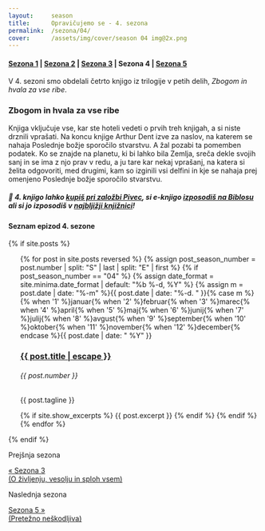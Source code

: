 ```yaml
---
layout:     season
title:      Opravičujemo se - 4. sezona
permalink:  /sezona/04/
cover:      /assets/img/cover/season 04 img@2x.png
---
```


#### [Sezona 1](../01) | [Sezona 2](../02) | [Sezona 3](../03) | Sezona 4 | [Sezona 5](../05)

V 4. sezoni smo obdelali četrto knjigo iz trilogije v petih delih, *Zbogom in hvala za vse ribe*.

### Zbogom in hvala za vse ribe

Knjiga vključuje vse, kar ste hoteli vedeti o prvih treh knjigah, a si niste drznili vprašati. Na koncu knjige Arthur Dent izve za naslov, na katerem se nahaja Poslednje božje sporočilo stvarstvu. A žal pozabi ta pomemben podatek. Ko se znajde na planetu, ki bi lahko bila Zemlja, sreča dekle svojih sanj in se ima z njo prav v redu, a ju tare kar nekaj vprašanj, na katera si želita odgovoriti, med drugimi, kam so izginili vsi delfini in kje se nahaja prej omenjeno Poslednje božje sporočilo stvarstvu.

##### 📖 4. knjigo lahko [kupiš pri založbi Pivec](https://zalozba-pivec.com/knjigarna/zbogom-in-hvala-za-vse-ribe/), si e-knjigo [izposodiš na Biblosu](https://www.biblos.si/isbn/9789616968010) ali si jo izposodiš v [najbljižji knjižnici](https://www.cobiss.si/)!


#### Seznam epizod 4. sezone

{% if site.posts %}
  <ul class="post-list">
    {% for post in site.posts reversed %}
      {% assign post_season_number = post.number | split: "S" | last | split: "E" | first %}
      {% if post_season_number == "04" %}
        <!-- Display the post details -->
        {% assign date_format = site.minima.date_format | default: "%b %-d, %Y" %}
    <time class="post-meta">{% assign m = post.date | date: "%-m" %}{{ post.date | date: "%-d. " }}{% case m %}{% when '1' %}januar{% when '2' %}februar{% when '3' %}marec{% when '4' %}april{% when '5' %}maj{% when '6' %}junij{% when '7' %}julij{% when '8' %}avgust{% when '9' %}september{% when '10' %}oktober{% when '11' %}november{% when '12' %}december{% endcase %}{{ post.date | date: " %Y" }}</time>
        <h3>
          <a class="post-link" href="{{ post.url | relative_url }}">
            {{ post.title | escape }} 
          </a>
        </h3>
        <h6 class="post-number">{{ post.number }}</h6>
        <p>{{ post.tagline }}</p>
        {% if site.show_excerpts %}
          {{ post.excerpt }}
        {% endif %}
      {% endif %}
    {% endfor %}
  </ul>
{% endif %}

<!-- Prev next -->
<div class="prev-next-post">
  <div class="prev-next-post-wrapper">  
      <div class="prev-next-post-col prev-next-post-col-1">
        <p class="page-heading">Prejšnja sezona</p>
        <a class="previous" href="../03/">&laquo; Sezona 3 <br />(O življenju, vesolju in sploh vsem)</a>
      </div>
      <div class="prev-next-post-col prev-next-post-col-2">
        <p class="page-heading">Naslednja sezona</p>
        <a class="next" href="../05/">Sezona 5 &raquo; <br />(Pretežno neškodljiva)</a>
      </div>            
  </div>
</div>
